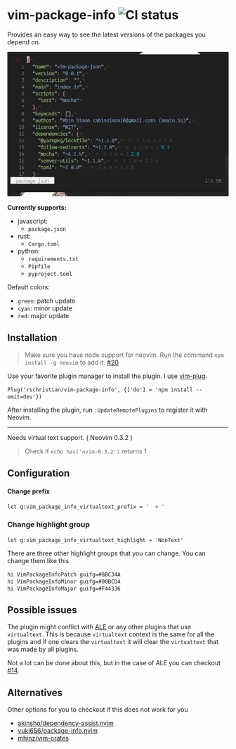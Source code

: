 # vim-package-info ![CI status](https://github.com/rschristian/vim-package-info/actions/workflows/ci.yml/badge.svg)

Provides an easy way to see the latest versions of the packages you depend on.

![](./media/package-json-example.png)

**Currently supports:**

-   javascript:
    -   `package.json`
-   rust:
    -   `Cargo.toml`
-   python:
    -   `requirements.txt`
    -   `Pipfile`
    -   `pyproject.toml`

Default colors:

-   `green`: patch update
-   `cyan`: minor update
-   `red`: major update

## Installation

> Make sure you have node support for neovim.
> Run the command `npm install -g neovim` to add it. [#20](https://github.com/meain/vim-package-info/issues/20)

Use your favorite plugin manager to install the plugin.
I use [vim-plug](https://github.com/junegunn/vim-plug).

```vim
Plug('rschristian/vim-package-info', {['do'] = 'npm install --omit=dev'})
```

After installing the plugin, run `:UpdateRemotePlugins` to register it with Neovim.

---

Needs virtual text support. ( Neovim 0.3.2 )

> Check if `echo has('nvim-0.3.2')` returns 1

## Configuration

#### Change prefix

```
let g:vim_package_info_virtualtext_prefix = '  ¤ '
```

### Change highlight group

```
let g:vim_package_info_virtualtext_highlight = 'NonText'
```

There are three other highlight groups that you can change.
You can change them like this

```
hi VimPackageInfoPatch guifg=#8BC34A
hi VimPackageInfoMinor guifg=#00BCD4
hi VimPackageInfoMajor guifg=#F44336
```

## Possible issues

The plugin might conflict with [ALE](https://github.com/w0rp/ale) or any other plugins that use `virtualtext`.
This is because `virtualtext` context is the same for all the plugins and if one clears the `virtualtext`
it will clear the `virtualtext` that was made by all plugins.

Not a lot can be done about this, but in the case of ALE you can checkout [#14](https://github.com/meain/vim-package-info/issues/14).

## Alternatives

Other options for you to checkout if this does not work for you

-   [akinsho/dependency-assist.nvim](https://github.com/akinsho/dependency-assist.nvim)
-   [vuki656/package-info.nvim](https://github.com/vuki656/package-info.nvim)
-   [mhinz/vim-crates](https://github.com/mhinz/vim-crates)
